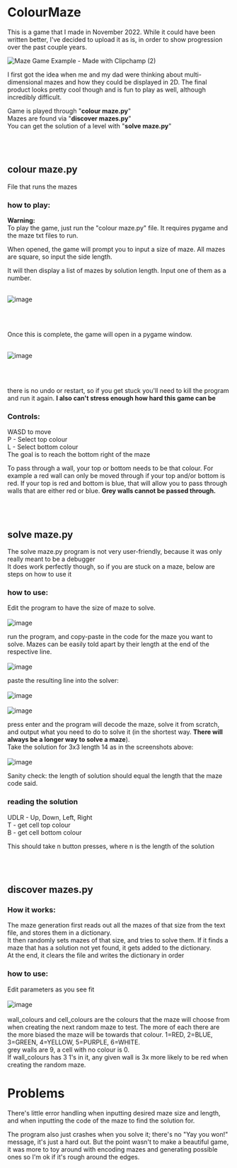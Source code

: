# ColourMaze
This is a game that I made in November 2022. While it could have been written better, I've decided to upload it as is, in order to show progression over the past couple years.

![Maze Game Example - Made with Clipchamp (2)](https://github.com/user-attachments/assets/b2ae1a23-635e-492e-a4cd-28e12fd54c54)<br>


I first got the idea when me and my dad were thinking about multi-dimensional mazes and how they could be displayed in 2D. The final product looks pretty cool though and is fun to play as well, although incredibly difficult.<br>

Game is played through "**colour maze.py**"<br>
Mazes are found via "**discover mazes.py**"<br>
You can get the solution of a level with "**solve maze.py**"<br>

<br>
<br>

## colour maze.py
File that runs the mazes

### how to play:
**Warning:** <br>
To play the game, just run the "colour maze.py" file. It requires pygame and the maze txt files to run.<br>

When opened, the game will prompt you to input a size of maze. All mazes are square, so input the side length.<br>

It will then display a list of mazes by solution length. Input one of them as a number.<br><br>

![image](https://github.com/user-attachments/assets/6e70b181-e8a0-4ca0-84a0-f99528fc9c5a)

<br><br>

Once this is complete, the game will open in a pygame window.<br><br>

![image](https://github.com/user-attachments/assets/f22cf654-f789-4153-b48a-af85e84df9a6)

<br><br>

there is no undo or restart, so if you get stuck you'll need to kill the program and run it again. **I also can't stress enough how hard this game can be** <br>



### Controls: <br>
WASD to move<br>
P - Select top colour<br>
L - Select bottom colour<br>
The goal is to reach the bottom right of the maze

To pass through a wall, your top or bottom needs to be that colour. For example a red wall can only be moved through if your top and/or bottom is red. If your top is red and bottom is blue, that will allow you to pass through walls that are either red or blue. **Grey walls cannot be passed through.**

<br>
<br>

## solve maze.py

The solve maze.py program is not very user-friendly, because it was only really meant to be a debugger<br>
It does work perfectly though, so if you are stuck on a maze, below are steps on how to use it<br>

### how to use:<br>

Edit the program to have the size of maze to solve.<br><br>
![image](https://github.com/user-attachments/assets/95528b7d-00e5-4e9f-8869-a7f78f898f1c)


run the program, and copy-paste in the code for the maze you want to solve. Mazes can be easily told apart by their length at the end of the respective line.<br><br>
![image](https://github.com/user-attachments/assets/b318bae9-973a-4d17-9af6-1fe008ffcb16)

paste the resulting line into the solver:<br>
<br>
![image](https://github.com/user-attachments/assets/63cec88c-3079-40e7-b0d4-41ac7a610e0d)
<br>
<br>
![image](https://github.com/user-attachments/assets/e701aa91-b6d7-4e8f-b16a-00c8add3ab3c)


press enter and the program will decode the maze, solve it from scratch, and output what you need to do to solve it (in the shortest way. **There will always be a longer way to solve a maze**).<br>
Take the solution for 3x3 length 14 as in the screenshots above:<br><br>
![image](https://github.com/user-attachments/assets/361ffa4b-91d0-4106-93c0-27910da6748b)


Sanity check: the length of solution should equal the length that the maze code said.<br>

### reading the solution
UDLR - Up, Down, Left, Right<br>
T - get cell top colour<br>
B - get cell bottom colour<br>

This should take n button presses, where n is the length of the solution<br>

<br>
<br>

## discover mazes.py

### How it works:
The maze generation first reads out all the mazes of that size from the text file, and stores them in a dictionary.<br>
It then randomly sets mazes of that size, and tries to solve them. If it finds a maze that has a solution not yet found, it gets added to the dictionary.<br>
At the end, it clears the file and writes the dictionary in order

### how to use:<br>

Edit parameters as you see fit<br><br>
![image](https://github.com/user-attachments/assets/4e7e5722-8c5d-43f1-9447-f6dc5608ef0f)<br><br>
wall_colours and cell_colours are the colours that the maze will choose from when creating the next random maze to test. The more of each there are the more biased the maze will be towards that colour. 1=RED, 2=BLUE, 3=GREEN, 4=YELLOW, 5=PURPLE, 6=WHITE.<br>
grey walls are 9, a cell with no colour is 0.<br>
If wall_colours has 3 1's in it, any given wall is 3x more likely to be red when creating the random maze.<br>

# Problems
There's little error handling when inputting desired maze size and length, and when inputting the code of the maze to find the solution for.

The program also just crashes when you solve it; there's no "Yay you won!" message, it's just a hard out. But the point wasn't to make a beautiful game, it was more to toy around with encoding mazes and generating possible ones so I'm ok if it's rough around the edges.




